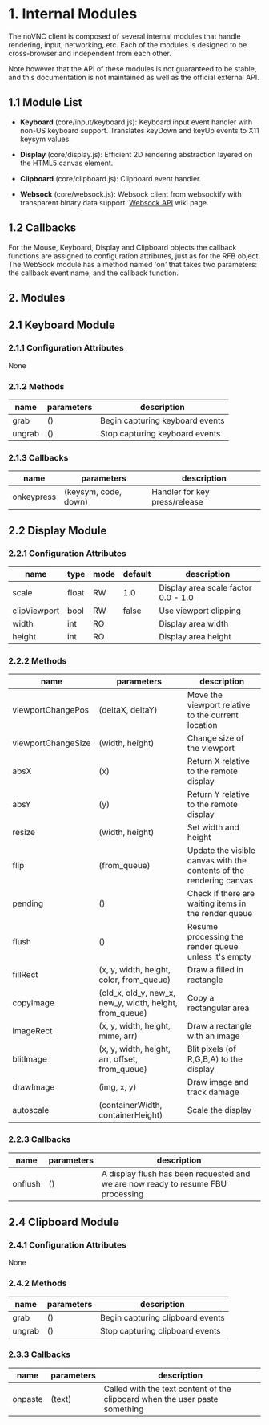 # 1. Internal Modules

The noVNC client is composed of several internal modules that handle
rendering, input, networking, etc. Each of the modules is designed to
be cross-browser and independent from each other.

Note however that the API of these modules is not guaranteed to be
stable, and this documentation is not maintained as well as the
official external API.


## 1.1 Module List

* __Keyboard__ (core/input/keyboard.js): Keyboard input event handler with
non-US keyboard support. Translates keyDown and keyUp events to X11
keysym values.

* __Display__ (core/display.js): Efficient 2D rendering abstraction
layered on the HTML5 canvas element.

* __Clipboard__ (core/clipboard.js): Clipboard event handler.

* __Websock__ (core/websock.js): Websock client from websockify
with transparent binary data support.
[Websock API](https://github.com/novnc/websockify-js/wiki/websock.js) wiki page.


## 1.2 Callbacks

For the Mouse, Keyboard, Display and Clipboard objects the callback functions are
assigned to configuration attributes, just as for the RFB object. The
WebSock module has a method named 'on' that takes two parameters: the
callback event name, and the callback function.

## 2. Modules

## 2.1 Keyboard Module

### 2.1.1 Configuration Attributes

None

### 2.1.2 Methods

| name   | parameters | description
| ------ | ---------- | ------------
| grab   | ()         | Begin capturing keyboard events
| ungrab | ()         | Stop capturing keyboard events

### 2.1.3 Callbacks

| name       | parameters           | description
| ---------- | -------------------- | ------------
| onkeypress | (keysym, code, down) | Handler for key press/release


## 2.2 Display Module

### 2.2.1 Configuration Attributes

| name         | type  | mode | default | description
| ------------ | ----- | ---- | ------- | ------------
| scale        | float | RW   | 1.0     | Display area scale factor 0.0 - 1.0
| clipViewport | bool  | RW   | false   | Use viewport clipping
| width        | int   | RO   |         | Display area width
| height       | int   | RO   |         | Display area height

### 2.2.2 Methods

| name               | parameters                                              | description
| ------------------ | ------------------------------------------------------- | ------------
| viewportChangePos  | (deltaX, deltaY)                                        | Move the viewport relative to the current location
| viewportChangeSize | (width, height)                                         | Change size of the viewport
| absX               | (x)                                                     | Return X relative to the remote display
| absY               | (y)                                                     | Return Y relative to the remote display
| resize             | (width, height)                                         | Set width and height
| flip               | (from_queue)                                            | Update the visible canvas with the contents of the rendering canvas
| pending            | ()                                                      | Check if there are waiting items in the render queue
| flush              | ()                                                      | Resume processing the render queue unless it's empty
| fillRect           | (x, y, width, height, color, from_queue)                | Draw a filled in rectangle
| copyImage          | (old_x, old_y, new_x, new_y, width, height, from_queue) | Copy a rectangular area
| imageRect          | (x, y, width, height, mime, arr)                        | Draw a rectangle with an image
| blitImage          | (x, y, width, height, arr, offset, from_queue)          | Blit pixels (of R,G,B,A) to the display
| drawImage          | (img, x, y)                                             | Draw image and track damage
| autoscale          | (containerWidth, containerHeight)                       | Scale the display

### 2.2.3 Callbacks

| name    | parameters | description
| ------- | ---------- | ------------
| onflush | ()         | A display flush has been requested and we are now ready to resume FBU processing


## 2.4 Clipboard Module

### 2.4.1 Configuration Attributes

None

### 2.4.2 Methods

| name               | parameters        | description
| ------------------ | ----------------- | ------------
| grab               | ()                | Begin capturing clipboard events
| ungrab             | ()                | Stop capturing clipboard events

### 2.3.3 Callbacks

| name    | parameters | description
| ------- | ---------- | ------------
| onpaste | (text)     | Called with the text content of the clipboard when the user paste something
